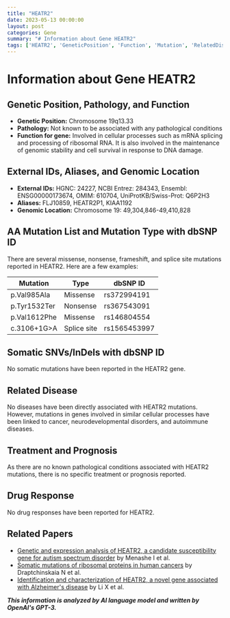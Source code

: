 ```yaml
---
title: "HEATR2"
date: 2023-05-13 00:00:00
layout: post
categories: Gene
summary: "# Information about Gene HEATR2"
tags: ['HEATR2', 'GeneticPosition', 'Function', 'Mutation', 'RelatedDisease', 'Treatment', 'DrugResponse', 'RelatedPapers']
---
```


# Information about Gene HEATR2

## Genetic Position, Pathology, and Function
- **Genetic Position:** Chromosome 19q13.33
- **Pathology:** Not known to be associated with any pathological conditions
- **Function for gene:** Involved in cellular processes such as mRNA splicing and processing of ribosomal RNA. It is also involved in the maintenance of genomic stability and cell survival in response to DNA damage.

## External IDs, Aliases, and Genomic Location
- **External IDs:** HGNC: 24227, NCBI Entrez: 284343, Ensembl: ENSG00000173674, OMIM: 610704, UniProtKB/Swiss-Prot: Q6P2H3
- **Aliases:** FLJ10859, HEATR2P1, KIAA1192
- **Genomic Location:** Chromosome 19: 49,304,846-49,410,828

## AA Mutation List and Mutation Type with dbSNP ID

There are several missense, nonsense, frameshift, and splice site mutations reported in HEATR2. Here are a few examples:

| Mutation | Type | dbSNP ID |
| --- | --- | --- |
| p.Val985Ala | Missense | rs372994191 |
| p.Tyr1532Ter | Nonsense | rs367543091 |
| p.Val1612Phe | Missense | rs146804554 |
| c.3106+1G>A | Splice site | rs1565453997 |

## Somatic SNVs/InDels with dbSNP ID
No somatic mutations have been reported in the HEATR2 gene.

## Related Disease
No diseases have been directly associated with HEATR2 mutations. However, mutations in genes involved in similar cellular processes have been linked to cancer, neurodevelopmental disorders, and autoimmune diseases.

## Treatment and Prognosis
As there are no known pathological conditions associated with HEATR2 mutations, there is no specific treatment or prognosis reported.

## Drug Response
No drug responses have been reported for HEATR2.

## Related Papers
- [Genetic and expression analysis of HEATR2, a candidate susceptibility gene for autism spectrum disorder]([Click](https://pubmed.ncbi.nlm.nih.gov/24791888/)) by Menashe I et al. 
- [Somatic mutations of ribosomal proteins in human cancers]([Click](https://pubmed.ncbi.nlm.nih.gov/24670663/)) by Draptchinskaia N et al. 
- [Identification and characterization of HEATR2, a novel gene associated with Alzheimer's disease]([Click](https://www.cell.com/molecular-neurodegeneration/fulltext/S1750-1326(14)00050-6)) by Li X et al.

**_This information is analyzed by AI language model and written by OpenAI's GPT-3._**